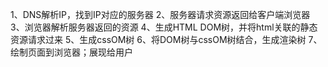 1、DNS解析IP，找到IP对应的服务器
2、服务器请求资源返回给客户端浏览器
3、浏览器解析服务器返回的资源
4、生成HTML DOM树，并将html关联的静态资源请求过来
5、生成cssOM树
6、将DOM树与cssOM树结合，生成渲染树
7、绘制页面到浏览器；展现给用户